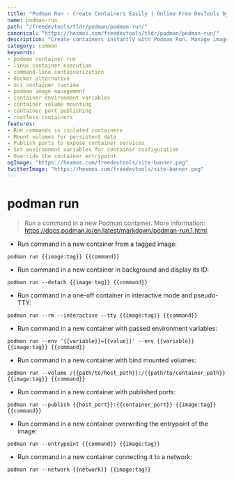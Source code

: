 ```yaml
---
title: "Podman Run - Create Containers Easily | Online Free DevTools by Hexmos"
name: podman-run
path: "/freedevtools/tldr/podman/podman-run/"
canonical: "https://hexmos.com/freedevtools/tldr/podman/podman-run/"
description: "Create containers instantly with Podman Run. Manage images, execute commands, and isolate applications using the command line. Free online tool, no registration required."
category: common
keywords:
- podman container run
- linux container execution
- command-line containerization
- docker alternative
- oci container runtime
- podman image management
- container environment variables
- container volume mounting
- container port publishing
- rootless containers
features:
- Run commands in isolated containers
- Mount volumes for persistent data
- Publish ports to expose container services
- Set environment variables for container configuration
- Override the container entrypoint
ogImage: "https://hexmos.com/freedevtools/site-banner.png"
twitterImage: "https://hexmos.com/freedevtools/site-banner.png"
---
```


# podman run

> Run a command in a new Podman container.
> More information: <https://docs.podman.io/en/latest/markdown/podman-run.1.html>.

- Run command in a new container from a tagged image:

`podman run {{image:tag}} {{command}}`

- Run command in a new container in background and display its ID:

`podman run --detach {{image:tag}} {{command}}`

- Run command in a one-off container in interactive mode and pseudo-TTY:

`podman run --rm --interactive --tty {{image:tag}} {{command}}`

- Run command in a new container with passed environment variables:

`podman run --env '{{variable}}={{value}}' --env {{variable}} {{image:tag}} {{command}}`

- Run command in a new container with bind mounted volumes:

`podman run --volume /{{path/to/host_path}}:/{{path/to/container_path}} {{image:tag}} {{command}}`

- Run command in a new container with published ports:

`podman run --publish {{host_port}}:{{container_port}} {{image:tag}} {{command}}`

- Run command in a new container overwriting the entrypoint of the image:

`podman run --entrypoint {{command}} {{image:tag}}`

- Run command in a new container connecting it to a network:

`podman run --network {{network}} {{image:tag}}`
